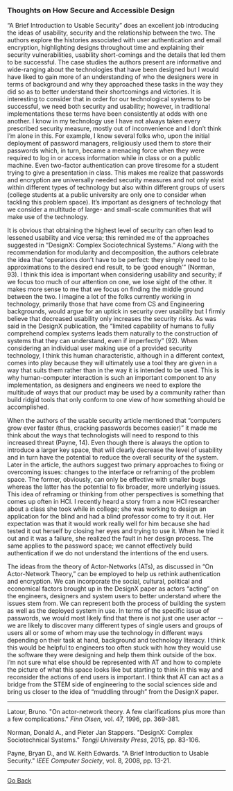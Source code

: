 ### Thoughts on How Secure and Accessible Design

“A Brief Introduction to Usable Security” does an excellent job introducing the ideas of usability, security and the relationship between the two. The authors explore the histories associated with user authentication and email encryption, highlighting designs throughout time and explaining their security vulnerabilities, usability short-comings and the details that led them to be successful. The case studies the authors present are informative and wide-ranging about the technologies that have been designed but I would have liked to gain more of an understanding of who the designers were in terms of background and why they approached these tasks in the way they did so as to better understand their shortcomings and victories. It is interesting to consider that in order for our technological systems to be successful, we need both security and usability; however, in traditional implementations these terms have been consistently at odds with one another. I know in my technology use I have not always taken every prescribed security measure, mostly out of inconvenience and I don’t think I’m alone in this. For example, I know several folks who, upon the initial deployment of password managers, religiously used them to store their passwords which, in turn, became a menacing force when they were required to log in or access information while in class or on a public machine. Even two-factor authentication can prove tiresome for a student trying to give a presentation in class. This makes me realize that passwords and encryption are universally needed security measures and not only exist within different types of technology but also within different groups of users (college students at a public university are only one to consider when tackling this problem space). It’s important as designers of technology that we consider a multitude of large- and small-scale communities that will make use of the technology.

It is obvious that obtaining the highest level of security can often lead to lessened usability and vice versa; this reminded me of the approaches suggested in “DesignX: Complex Sociotechnical Systems.” Along with the recommendation for modularity and decomposition, the authors celebrate the idea that “operations don’t have to be perfect: they simply need to be approximations to the desired end result, to be ‘good enough’” (Norman, 93). I think this idea is important when considering usability and security; if we focus too much of our attention on one, we lose sight of the other. It makes more sense to me that we focus on finding the middle ground between the two. I imagine a lot of the folks currently working in technology, primarily those that have come from CS and Engineering backgrounds, would argue for an uptick in security over usability but I firmly believe that decreased usability only increases the security risks. As was said in the DesignX publication, the “limited capability of humans to fully comprehend complex systems leads them naturally to the construction of systems that they can understand, even if imperfectly” (92). When considering an individual user making use of a provided security technology, I think this human characteristic, although in a different context, comes into play because they will ultimately use a tool they are given in a way that suits them rather than in the way it is intended to be used. This is why human-computer interaction is such an important component to any implementation, as designers and engineers we need to explore the multitude of ways that our product may be used by a community rather than build ridgid tools that only conform to one view of how something should be accomplished. 

When the authors of the usable security article mentioned that “computers grow ever faster (thus, cracking passwords becomes easier)” it made me think about the ways that technologists will need to respond to this increased threat (Payne, 14). Even though there is always the option to introduce a larger key space, that will clearly decrease the level of usability and in turn have the potential to reduce the overall security of the system. Later in the article, the authors suggest two primary approaches to fixing or overcoming issues: changes to the interface or reframing of the problem space. The former, obviously, can only be effective with smaller bugs whereas the latter has the potential to fix broader, more underlying issues. This idea of reframing or thinking from other perspectives is something that comes up often in HCI. I recently heard a story from a now HCI researcher about a class she took while in college; she was working to design an application for the blind and had a blind professor come to try it out. Her expectation was that it would work really well for him because she had tested it out herself by closing her eyes and trying to use it. When he tried it out and it was a failure, she realized the fault in her design process. The same applies to the password space; we cannot effectively build authentication if we do not understand the intentions of the end users.

The ideas from the theory of Actor-Networks (ATs), as discussed in “On Actor-Network Theory,” can be employed to help us rethink authentication and encryption. We can incorporate the social, cultural, political and economical factors brought up in the DesignX paper as actors “acting” on the engineers, designers and system users to better understand where the issues stem from. We can represent both the process of building the system as well as the deployed system in use. In terms of the specific issue of passwords, we would most likely find that there is not just one user actor -- we are likely to discover many different types of single users and groups of users all or some of whom may use the technology in different ways depending on their task at hand, background and technology literacy. I think this would be helpful to engineers too often stuck with how they would use the software they were designing and help them think outside of the box. I’m not sure what else should be represented with AT and how to complete the picture of what this space looks like but starting to think in this way and reconsider the actions of end users is important. I think that AT can act as a bridge from the STEM side of engineering to the social sciences side and bring us closer to the idea of “muddling through” from the DesignX paper.

---

Latour, Bruno. "On actor-network theory. A few clarifications plus more than a few complications." *Finn Olsen*, vol. 47, 1996, pp. 369-381.

Norman, Donald A., and Pieter Jan Stappers. "DesignX: Complex Sociotechnical Systems." *Tongji University Press*,  2015, pp. 83-106.

Payne, Bryan D., and W. Keith Edwards. "A Brief Introduction to Usable Security." *IEEE Computer Society*, vol. 8, 2008, pp. 13-21.

 

---
[Go Back](https://cosbeyr.github.io/Data-Dilemmas/)
